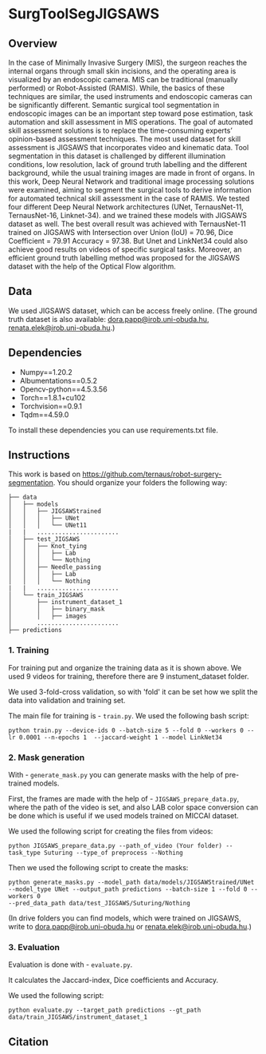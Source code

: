 # SurgToolSegJIGSAWS

## Overview
In the case of Minimally Invasive Surgery (MIS), the surgeon reaches the internal organs through small skin incisions, and the operating area is visualized by an endoscopic camera. MIS can be traditional (manually performed) or Robot-Assisted (RAMIS). While, the basics of these techniques are similar, the used instruments and endoscopic cameras can be significantly different. Semantic surgical tool segmentation in endoscopic images can be an important step toward pose estimation, task automation and skill assessment in MIS operations. The goal of automated skill assessment solutions is to replace the time-consuming experts’ opinion-based assessment techniques. The most used dataset for skill assessment is JIGSAWS that incorporates video and kinematic data. Tool segmentation in this dataset is challenged by different illumination conditions, low resolution, lack of ground truth labelling and the different background, while the usual training images are made in front of organs. In this work, Deep Neural Network and traditional image processing solutions were examined, aiming to segment the surgical tools to derive information for automated technical skill assessment in the case of RAMIS. We tested four different Deep Neural Network architectures (UNet, TernausNet-11, TernausNet-16, Linknet-34). and we trained these models with JIGSAWS dataset as well. The best overall result was achieved with TernausNet-11 trained on JIGSAWS with Intersection over Union (IoU) = 70.96, Dice Coefficient = 79.91 Accuracy = 97.38. But Unet and LinkNet34 could also achieve good results on videos of specific surgical tasks. Moreover, an efficient ground truth labelling method was proposed for the JIGSAWS dataset with the help of the Optical Flow algorithm.
## Data 
We used JIGSAWS dataset, which can be access freely online. (The ground truth dataset is also available:  dora.papp@irob.uni-obuda.hu, renata.elek@irob.uni-obuda.hu.)
## Dependencies
  * Numpy==1.20.2  
  * Albumentations==0.5.2
  * Opencv-python==4.5.3.56   
  * Torch==1.8.1+cu102  
  * Torchvision==0.9.1    
  * Tqdm==4.59.0  
  
To install these dependencies you can use requirements.txt file.   
## Instructions
This work is based on https://github.com/ternaus/robot-surgery-segmentation.
You should organize your folders the following way:

    ├── data
    │   ├── models
    │   │   ├── JIGSAWStrained
    │   │   │   ├── UNet
    │   │   │   └── UNet11
    |   |   ....................... 
    │   ├── test_JIGSAWS
    │   │   ├── Knot_tying
    │   │   │   ├── Lab
    │   │   │   └── Nothing
    │   │   ├── Needle_passing
    │   │   │   ├── Lab
    │   │   │   └── Nothing
    |   |   ....................... 
    │   └── train_JIGSAWS
    │       ├── instrument_dataset_1
    │       │   ├── binary_mask
    │       │   ├── images
    │       .......................
    ├── predictions
### 1. Training
For training put and organize the training data as it is shown above. We used 9 videos for training, therefore there are 9 instument_dataset folder.

We used 3-fold-cross validation, so with 'fold' it can be set how we split the data into validation and training set.

The main file for training is  -  ``train.py``. We used the following bash script:
    
    python train.py --device-ids 0 --batch-size 5 --fold 0 --workers 0 --lr 0.0001 --n-epochs 1  --jaccard-weight 1 --model LinkNet34

### 2. Mask generation
With -  ``generate_mask.py`` you can generate masks with the help of pre-trained models. 

First, the frames are made with the help of  -  ``JIGSAWS_prepare_data.py``, where the path of the video is set, and also LAB color space conversion can be done which is useful if we used models trained on MICCAI dataset.

We used the following script for creating the files from videos:
    
    python JIGSAWS_prepare_data.py --path_of_video (Your folder) --task_type Suturing --type_of preprocess --Nothing
    
Then we used the following script to create the masks:

    python generate_masks.py --model_path data/models/JIGSAWStrained/UNet --model_type UNet --output_path predictions --batch-size 1 --fold 0 --workers 0
    --pred_data_path data/test_JIGSAWS/Suturing/Nothing
    
(In drive folders you can find models, which were trained on JIGSAWS, write to dora.papp@irob.uni-obuda.hu or renata.elek@irob.uni-obuda.hu.)
    
### 3. Evaluation
Evaluation is done with -  ``evaluate.py``.

It calculates the Jaccard-index, Dice coefficients and Accuracy.

We used the following script:

    python evaluate.py --target_path predictions --gt_path data/train_JIGSAWS/instrument_dataset_1
## Citation
